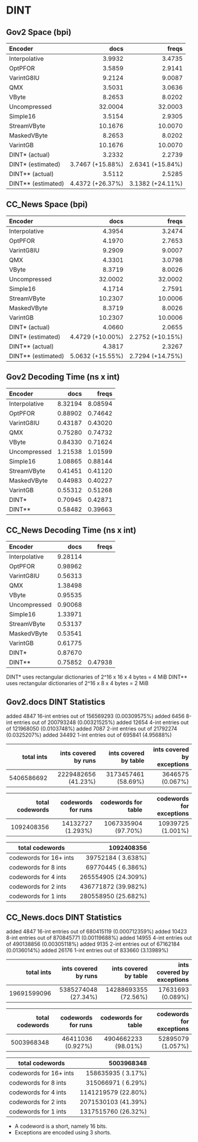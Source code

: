 DINT
====

Gov2 Space (bpi)
----------------

| Encoder           | docs              | freqs            |
|:------------------|------------------:|-----------------:|
| Interpolative     |  3.9932           |  3.4735          |
| OptPFOR           |  3.5859           |  2.9141          |
| VarintG8IU        |  9.2124           |  9.0087          |
| QMX               |  3.5031           |  3.0636          |
| VByte             |  8.2653           |  8.0202          |
| Uncompressed      | 32.0004           | 32.0003          |
| Simple16          |  3.5154           |  2.9305          |
| StreamVByte       | 10.1676           | 10.0070          |
| MaskedVByte       |  8.2653           |  8.0202          |
| VarintGB          | 10.1676           | 10.0070          |
| DINT*  (actual)   |  3.2332           |  2.2739          |
| DINT*  (estimated)|  3.7467 (+15.88%) |  2.6341 (+15.84%)|
| DINT** (actual)   |  3.5112           |  2.5285          |
| DINT** (estimated)|  4.4372 (+26.37%) |  3.1382 (+24.11%)|

CC_News Space (bpi)
-------------------

| Encoder           | docs              | freqs            |
|:------------------|------------------:|-----------------:|
| Interpolative     |  4.3954           |  3.2474          |
| OptPFOR           |  4.1970           |  2.7653          |
| VarintG8IU        |  9.2909           |  9.0007          |
| QMX               |  4.3301           |  3.0798          |
| VByte             |  8.3719           |  8.0026          |
| Uncompressed      | 32.0002           | 32.0002          |
| Simple16          |  4.1714           |  2.7591          |
| StreamVByte       | 10.2307           | 10.0006          |
| MaskedVByte       |  8.3719           |  8.0026          |
| VarintGB          | 10.2307           | 10.0006          |
| DINT*  (actual)   |  4.0660           |  2.0655          |
| DINT*  (estimated)|  4.4729 (+10.00%) |  2.2752 (+10.15%)|
| DINT** (actual)   |  4.3817           |  2.3267          |
| DINT** (estimated)|  5.0632 (+15.55%) |  2.7294 (+14.75%)|

Gov2 Decoding Time (ns x int)
-----------------------------

| Encoder           | docs        | freqs       |
|:------------------|------------:|------------:|
| Interpolative     | 8.32194     | 8.08594     |
| OptPFOR           | 0.88902     | 0.74642     |
| VarintG8IU        | 0.43187     | 0.43020     |
| QMX               | 0.75280     | 0.74732     |
| VByte             | 0.84330     | 0.71624     |
| Uncompressed      | 1.21538     | 1.01599     |
| Simple16          | 1.08865     | 0.88144     |
| StreamVByte       | 0.41451     | 0.41120     |
| MaskedVByte       | 0.44983     | 0.40227     |
| VarintGB          | 0.55312     | 0.51268     |
| DINT*             | 0.70945     | 0.42871     |
| DINT**            | 0.58482     | 0.39663     |

CC_News Decoding Time (ns x int)
--------------------------------

| Encoder           | docs        | freqs       |
|:------------------|------------:|------------:|
| Interpolative     | 9.28114     |             |
| OptPFOR           | 0.98962     |             |
| VarintG8IU        | 0.56313     |             |
| QMX               | 1.38498     |             |
| VByte             | 0.95535     |             |
| Uncompressed      | 0.90068     |             |
| Simple16          | 1.33971     |             |
| StreamVByte       | 0.53137     |             |
| MaskedVByte       | 0.53541     |             |
| VarintGB          | 0.61775     |             |
| DINT*             | 0.87670     |             |
| DINT**            | 0.75852     | 0.47938     |

DINT*  uses rectangular dictionaries of 2^16 x 16 x 4 bytes = 4 MiB
DINT** uses rectangular dictionaries of 2^16 x  8 x 4 bytes = 2 MiB

Gov2.docs DINT Statistics
-------------------------

added  4847 16-int entries out of 156569293 (0.00309575%)
added  6456  8-int entries out of 200793248 (0.00321525%)
added 12654  4-int entries out of 121968050 (0.0103748%)
added  7087  2-int entries out of  21792274 (0.0325207%)
added 34492  1-int entries out of    695841 (4.95688%)

| total ints      | ints covered by runs | ints covered by table | ints covered by exceptions |
|----------------:|---------------------:|----------------------:|---------------------------:|
| 5406586692      | 2229482656 (41.23%)  | 3173457461 (58.69%)   | 3646575  (0.067%)          |

| total codewords | codewords for runs   | codewords for table   | codewords for exceptions   |
|----------------:|---------------------:|----------------------:|---------------------------:|
| 1092408356      | 14132727 (1.293%)    | 1067335904 (97.70%)   | 10939725  (1.001%)         |

| total codewords         | 1092408356           |
|-------------------------|---------------------:|
| codewords for 16+ ints  |  39752184 ( 3.638%)  |
| codewords for  8  ints  |  69770445 ( 6.386%)  |
| codewords for  4  ints  | 265554905 (24.309%)  |
| codewords for  2  ints  | 436771872 (39.982%)  |
| codewords for  1  ints  | 280558950 (25.682%)  |


CC_News.docs DINT Statistics
----------------------------

added  4847 16-int entries out of 680415119 (0.000712359%)
added 10423  8-int entries out of 870845771 (0.00119688%)
added 14955  4-int entries out of 490138856 (0.00305118%)
added  9135  2-int entries out of  67162184 (0.0136014%)
added 26176  1-int entries out of    833660 (3.13989%)

| total ints      | ints covered by runs | ints covered by table | ints covered by exceptions |
|----------------:|---------------------:|----------------------:|---------------------------:|
| 19691599096     | 5385274048 (27.34%)  | 14288693355 (72.56%)  | 17631693  (0.089%)         |

| total codewords | codewords for runs   | codewords for table   | codewords for exceptions   |
|----------------:|---------------------:|----------------------:|---------------------------:|
| 5003968348      | 46411036 (0.927%)    | 4904662233 (98.01%)   | 52895079  (1.057%)         |

| total codewords         | 5003968348           |
|-------------------------|---------------------:|
| codewords for 16+ ints  |  158635935 ( 3.17%)  |
| codewords for  8  ints  |  315066971 ( 6.29%)  |
| codewords for  4  ints  | 1141219579 (22.80%)  |
| codewords for  2  ints  | 2071530103 (41.39%)  |
| codewords for  1  ints  | 1317515760 (26.32%)  |

- A codeword is a short, namely 16 bits.
- Exceptions are encoded using 3 shorts.

